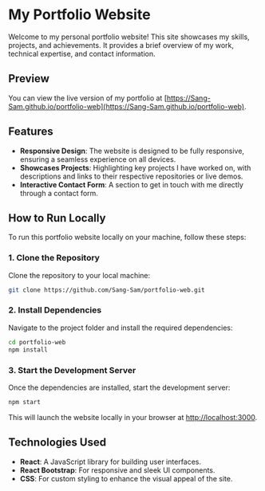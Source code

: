 
# My Portfolio Website

Welcome to my personal portfolio website! This site showcases my skills, projects, and achievements. It provides a brief overview of my work, technical expertise, and contact information.

## Preview

You can view the live version of my portfolio at [https://Sang-Sam.github.io/portfolio-web](https://Sang-Sam.github.io/portfolio-web).

## Features

- **Responsive Design**: The website is designed to be fully responsive, ensuring a seamless experience on all devices.
- **Showcases Projects**: Highlighting key projects I have worked on, with descriptions and links to their respective repositories or live demos.
- **Interactive Contact Form**: A section to get in touch with me directly through a contact form.

## How to Run Locally

To run this portfolio website locally on your machine, follow these steps:

### 1. Clone the Repository

Clone the repository to your local machine:

```bash
git clone https://github.com/Sang-Sam/portfolio-web.git
```

### 2. Install Dependencies

Navigate to the project folder and install the required dependencies:

```bash
cd portfolio-web
npm install
```

### 3. Start the Development Server

Once the dependencies are installed, start the development server:

```bash
npm start
```

This will launch the website locally in your browser at [http://localhost:3000](http://localhost:3000).

## Technologies Used

- **React**: A JavaScript library for building user interfaces.
- **React Bootstrap**: For responsive and sleek UI components.
- **CSS**: For custom styling to enhance the visual appeal of the site.

